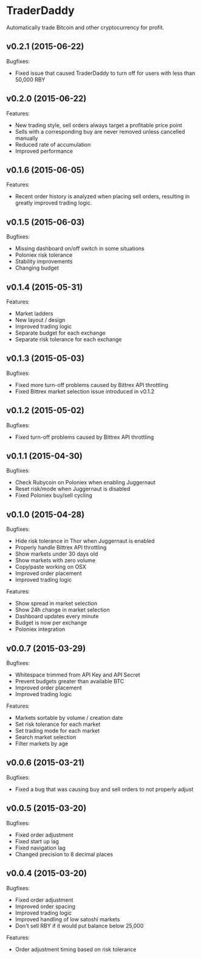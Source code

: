 # TraderDaddy
Automatically trade Bitcoin and other cryptocurrency for profit.



## v0.2.1 (2015-06-22)
Bugfixes:
- Fixed issue that caused TraderDaddy to turn off for users with less than 50,000 RBY



## v0.2.0 (2015-06-22)

Features:
- New trading style, sell orders always target a profitable price point
- Sells with a corresponding buy are never removed unless cancelled manually
- Reduced rate of accumulation
- Improved performance



## v0.1.6 (2015-06-05)

Features:
- Recent order history is analyzed when placing sell orders, resulting in greatly improved trading logic.



## v0.1.5 (2015-06-03)

Bugfixes:
- Missing dashboard on/off switch in some situations
- Poloniex risk tolerance
- Stability improvements
- Changing budget



## v0.1.4 (2015-05-31)

Features:
- Market ladders
- New layout / design
- Improved trading logic
- Separate budget for each exchange
- Separate risk tolerance for each exchange



## v0.1.3 (2015-05-03)

Bugfixes:
- Fixed more turn-off problems caused by Bittrex API throttling
- Fixed Bittrex market selection issue introduced in v0.1.2



## v0.1.2 (2015-05-02)

Bugfixes:
- Fixed turn-off problems caused by Bittrex API throttling



## v0.1.1 (2015-04-30)

Bugfixes:
- Check Rubycoin on Poloniex when enabling Juggernaut
- Reset risk/mode when Juggernaut is disabled
- Fixed Poloniex buy/sell cycling



## v0.1.0 (2015-04-28)

Bugfixes:
- Hide risk tolerance in Thor when Juggernaut is enabled
- Properly handle Bittrex API throttling
- Show markets under 30 days old
- Show markets with zero volume
- Copy/paste working on OSX
- Improved order placement
- Improved trading logic

Features:
- Show spread in market selection
- Show 24h change in market selection
- Dashboard updates every minute
- Budget is now per exchange
- Poloniex integration



## v0.0.7 (2015-03-29)

Bugfixes:
- Whitespace trimmed from API Key and API Secret
- Prevent budgets greater than available BTC
- Improved order placement
- Improved trading logic

Features:
- Markets sortable by volume / creation date
- Set risk tolerance for each market
- Set trading mode for each market
- Search market selection
- Filter markets by age



## v0.0.6 (2015-03-21)

Bugfixes:
- Fixed a bug that was causing buy and sell orders to not properly adjust



## v0.0.5 (2015-03-20)

Bugfixes:
- Fixed order adjustment
- Fixed start up lag
- Fixed navigation lag
- Changed precision to 8 decimal places
 


## v0.0.4 (2015-03-20)

Bugfixes:
- Fixed order adjustment
- Improved order spacing
- Improved trading logic
- Improved handling of low satoshi markets
- Don't sell RBY if it would put balance below 25,000

Features:
- Order adjustment timing based on risk tolerance
